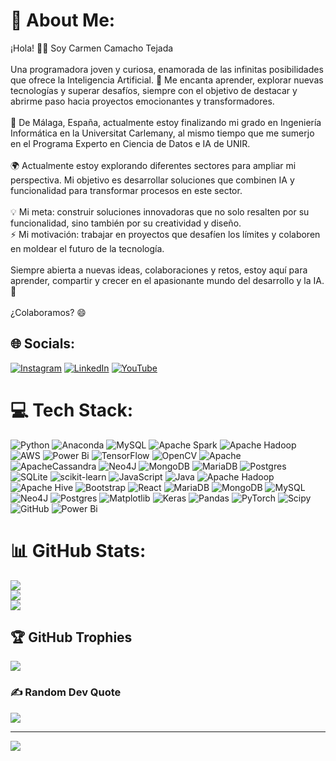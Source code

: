 # 💫 About Me:
¡Hola! 👩‍💻 Soy Carmen Camacho Tejada<br><br>Una programadora joven y curiosa, enamorada de las infinitas posibilidades que ofrece la Inteligencia Artificial. 🌟 Me encanta aprender, explorar nuevas tecnologías y superar desafíos, siempre con el objetivo de destacar y abrirme paso hacia proyectos emocionantes y transformadores.<br><br>📍 De Málaga, España, actualmente estoy finalizando mi grado en Ingeniería Informática en la Universitat Carlemany, al mismo tiempo que me sumerjo en el Programa Experto en Ciencia de Datos e IA de UNIR.<br><br> 🌍 Actualmente estoy explorando diferentes sectores para ampliar mi perspectiva. Mi objetivo es desarrollar soluciones que combinen IA y funcionalidad para transformar procesos en este sector.<br><br>💡 Mi meta: construir soluciones innovadoras que no solo resalten por su funcionalidad, sino también por su creatividad y diseño.<br>⚡ Mi motivación: trabajar en proyectos que desafíen los límites y colaboren en moldear el futuro de la tecnología.<br><br>Siempre abierta a nuevas ideas, colaboraciones y retos, estoy aquí para aprender, compartir y crecer en el apasionante mundo del desarrollo y la IA. 🚀<br><br>¿Colaboramos? 😄


## 🌐 Socials:
[![Instagram](https://img.shields.io/badge/Instagram-%23E4405F.svg?logo=Instagram&logoColor=white)](https://instagram.com/carmenangeles4) [![LinkedIn](https://img.shields.io/badge/LinkedIn-%230077B5.svg?logo=linkedin&logoColor=white)](https://linkedin.com/in/www.linkedin.com/in/carmen-camacho-b6909324b) [![YouTube](https://img.shields.io/badge/YouTube-%23FF0000.svg?logo=YouTube&logoColor=white)](https://youtube.com/@@carmencamacho3536) 

# 💻 Tech Stack:
![Python](https://img.shields.io/badge/python-3670A0?style=flat&logo=python&logoColor=ffdd54) ![Anaconda](https://img.shields.io/badge/Anaconda-%2344A833.svg?style=flat&logo=anaconda&logoColor=white) ![MySQL](https://img.shields.io/badge/mysql-4479A1.svg?style=flat&logo=mysql&logoColor=white) ![Apache Spark](https://img.shields.io/badge/Apache%20Spark-FDEE21?style=flat&logo=apachespark&logoColor=black) ![Apache Hadoop](https://img.shields.io/badge/Apache%20Hadoop-66CCFF?style=flat&logo=apachehadoop&logoColor=black) ![AWS](https://img.shields.io/badge/AWS-%23FF9900.svg?style=flat&logo=amazon-aws&logoColor=white) ![Power Bi](https://img.shields.io/badge/power_bi-F2C811?style=flat&logo=powerbi&logoColor=black) ![TensorFlow](https://img.shields.io/badge/TensorFlow-%23FF6F00.svg?style=flat&logo=TensorFlow&logoColor=white) ![OpenCV](https://img.shields.io/badge/opencv-%23white.svg?style=flat&logo=opencv&logoColor=white) ![Apache](https://img.shields.io/badge/apache-%23D42029.svg?style=flat&logo=apache&logoColor=white) ![ApacheCassandra](https://img.shields.io/badge/cassandra-%231287B1.svg?style=flat&logo=apache-cassandra&logoColor=white) ![Neo4J](https://img.shields.io/badge/Neo4j-008CC1?style=flat&logo=neo4j&logoColor=white) ![MongoDB](https://img.shields.io/badge/MongoDB-%234ea94b.svg?style=flat&logo=mongodb&logoColor=white) ![MariaDB](https://img.shields.io/badge/MariaDB-003545?style=flat&logo=mariadb&logoColor=white) ![Postgres](https://img.shields.io/badge/postgres-%23316192.svg?style=flat&logo=postgresql&logoColor=white) ![SQLite](https://img.shields.io/badge/sqlite-%2307405e.svg?style=flat&logo=sqlite&logoColor=white) ![scikit-learn](https://img.shields.io/badge/scikit--learn-%23F7931E.svg?style=flat&logo=scikit-learn&logoColor=white) ![JavaScript](https://img.shields.io/badge/javascript-%23323330.svg?style=flat&logo=javascript&logoColor=%23F7DF1E) ![Java](https://img.shields.io/badge/java-%23ED8B00.svg?style=flat&logo=openjdk&logoColor=white) ![Apache Hadoop](https://img.shields.io/badge/Apache%20Hadoop-66CCFF?style=flat&logo=apachehadoop&logoColor=black) ![Apache Hive](https://img.shields.io/badge/Apache%20Hive-FDEE21?style=flat&logo=apachehive&logoColor=black) ![Bootstrap](https://img.shields.io/badge/bootstrap-%238511FA.svg?style=flat&logo=bootstrap&logoColor=white) ![React](https://img.shields.io/badge/react-%2320232a.svg?style=flat&logo=react&logoColor=%2361DAFB) ![MariaDB](https://img.shields.io/badge/MariaDB-003545?style=flat&logo=mariadb&logoColor=white) ![MongoDB](https://img.shields.io/badge/MongoDB-%234ea94b.svg?style=flat&logo=mongodb&logoColor=white) ![MySQL](https://img.shields.io/badge/mysql-4479A1.svg?style=flat&logo=mysql&logoColor=white) ![Neo4J](https://img.shields.io/badge/Neo4j-008CC1?style=flat&logo=neo4j&logoColor=white) ![Postgres](https://img.shields.io/badge/postgres-%23316192.svg?style=flat&logo=postgresql&logoColor=white) ![Matplotlib](https://img.shields.io/badge/Matplotlib-%23ffffff.svg?style=flat&logo=Matplotlib&logoColor=black) ![Keras](https://img.shields.io/badge/Keras-%23D00000.svg?style=flat&logo=Keras&logoColor=white) ![Pandas](https://img.shields.io/badge/pandas-%23150458.svg?style=flat&logo=pandas&logoColor=white) ![PyTorch](https://img.shields.io/badge/PyTorch-%23EE4C2C.svg?style=flat&logo=PyTorch&logoColor=white) ![Scipy](https://img.shields.io/badge/SciPy-%230C55A5.svg?style=flat&logo=scipy&logoColor=%white) ![GitHub](https://img.shields.io/badge/github-%23121011.svg?style=flat&logo=github&logoColor=white) ![Power Bi](https://img.shields.io/badge/power_bi-F2C811?style=flat&logo=powerbi&logoColor=black)
# 📊 GitHub Stats:
![](https://github-readme-stats.vercel.app/api?username=carmele9&theme=aura&hide_border=false&include_all_commits=true&count_private=true)<br/>
![](https://github-readme-streak-stats.herokuapp.com/?user=carmele9&theme=aura&hide_border=false)<br/>
![](https://github-readme-stats.vercel.app/api/top-langs/?username=carmele9&theme=aura&hide_border=false&include_all_commits=true&count_private=true&layout=compact)

## 🏆 GitHub Trophies
![](https://github-profile-trophy.vercel.app/?username=carmele9&theme=aura&no-frame=false&no-bg=true&margin-w=4)

### ✍️ Random Dev Quote
![](https://quotes-github-readme.vercel.app/api?type=horizontal&theme=radical)

---
[![](https://visitcount.itsvg.in/api?id=carmele9&icon=2&color=0)](https://visitcount.itsvg.in)

<!-- Proudly created with GPRM ( https://gprm.itsvg.in ) -->
